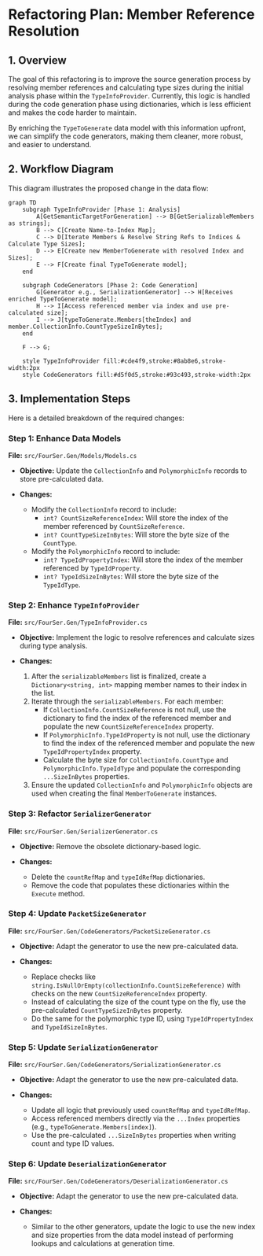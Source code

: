 # Refactoring Plan: Member Reference Resolution

## 1. Overview

The goal of this refactoring is to improve the source generation process by resolving member references and calculating type sizes during the initial analysis phase within the `TypeInfoProvider`. Currently, this logic is handled during the code generation phase using dictionaries, which is less efficient and makes the code harder to maintain.

By enriching the `TypeToGenerate` data model with this information upfront, we can simplify the code generators, making them cleaner, more robust, and easier to understand.

## 2. Workflow Diagram

This diagram illustrates the proposed change in the data flow:

```mermaid
graph TD
    subgraph TypeInfoProvider [Phase 1: Analysis]
        A[GetSemanticTargetForGeneration] --> B[GetSerializableMembers as strings];
        B --> C[Create Name-to-Index Map];
        C --> D[Iterate Members & Resolve String Refs to Indices & Calculate Type Sizes];
        D --> E[Create new MemberToGenerate with resolved Index and Sizes];
        E --> F[Create final TypeToGenerate model];
    end

    subgraph CodeGenerators [Phase 2: Code Generation]
        G[Generator e.g., SerializationGenerator] --> H[Receives enriched TypeToGenerate model];
        H --> I[Access referenced member via index and use pre-calculated size];
        I --> J[typeToGenerate.Members[theIndex] and member.CollectionInfo.CountTypeSizeInBytes];
    end

    F --> G;

    style TypeInfoProvider fill:#cde4f9,stroke:#8ab8e6,stroke-width:2px
    style CodeGenerators fill:#d5f0d5,stroke:#93c493,stroke-width:2px
```

## 3. Implementation Steps

Here is a detailed breakdown of the required changes:

### Step 1: Enhance Data Models

**File:** `src/FourSer.Gen/Models/Models.cs`

- **Objective:** Update the `CollectionInfo` and `PolymorphicInfo` records to store pre-calculated data.

- **Changes:**
    - Modify the `CollectionInfo` record to include:
        - `int? CountSizeReferenceIndex`: Will store the index of the member referenced by `CountSizeReference`.
        - `int? CountTypeSizeInBytes`: Will store the byte size of the `CountType`.
    - Modify the `PolymorphicInfo` record to include:
        - `int? TypeIdPropertyIndex`: Will store the index of the member referenced by `TypeIdProperty`.
        - `int? TypeIdSizeInBytes`: Will store the byte size of the `TypeIdType`.

### Step 2: Enhance `TypeInfoProvider`

**File:** `src/FourSer.Gen/TypeInfoProvider.cs`

- **Objective:** Implement the logic to resolve references and calculate sizes during type analysis.

- **Changes:**
    1.  After the `serializableMembers` list is finalized, create a `Dictionary<string, int>` mapping member names to their index in the list.
    2.  Iterate through the `serializableMembers`. For each member:
        - If `CollectionInfo.CountSizeReference` is not null, use the dictionary to find the index of the referenced member and populate the new `CountSizeReferenceIndex` property.
        - If `PolymorphicInfo.TypeIdProperty` is not null, use the dictionary to find the index of the referenced member and populate the new `TypeIdPropertyIndex` property.
        - Calculate the byte size for `CollectionInfo.CountType` and `PolymorphicInfo.TypeIdType` and populate the corresponding `...SizeInBytes` properties.
    3.  Ensure the updated `CollectionInfo` and `PolymorphicInfo` objects are used when creating the final `MemberToGenerate` instances.

### Step 3: Refactor `SerializerGenerator`

**File:** `src/FourSer.Gen/SerializerGenerator.cs`

- **Objective:** Remove the obsolete dictionary-based logic.

- **Changes:**
    - Delete the `countRefMap` and `typeIdRefMap` dictionaries.
    - Remove the code that populates these dictionaries within the `Execute` method.

### Step 4: Update `PacketSizeGenerator`

**File:** `src/FourSer.Gen/CodeGenerators/PacketSizeGenerator.cs`

- **Objective:** Adapt the generator to use the new pre-calculated data.

- **Changes:**
    - Replace checks like `string.IsNullOrEmpty(collectionInfo.CountSizeReference)` with checks on the new `CountSizeReferenceIndex` property.
    - Instead of calculating the size of the count type on the fly, use the pre-calculated `CountTypeSizeInBytes` property.
    - Do the same for the polymorphic type ID, using `TypeIdPropertyIndex` and `TypeIdSizeInBytes`.

### Step 5: Update `SerializationGenerator`

**File:** `src/FourSer.Gen/CodeGenerators/SerializationGenerator.cs`

- **Objective:** Adapt the generator to use the new pre-calculated data.

- **Changes:**
    - Update all logic that previously used `countRefMap` and `typeIdRefMap`.
    - Access referenced members directly via the `...Index` properties (e.g., `typeToGenerate.Members[index]`).
    - Use the pre-calculated `...SizeInBytes` properties when writing count and type ID values.

### Step 6: Update `DeserializationGenerator`

**File:** `src/FourSer.Gen/CodeGenerators/DeserializationGenerator.cs`

- **Objective:** Adapt the generator to use the new pre-calculated data.

- **Changes:**
    - Similar to the other generators, update the logic to use the new index and size properties from the data model instead of performing lookups and calculations at generation time.
